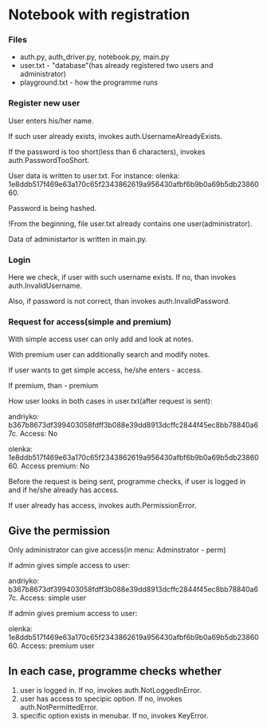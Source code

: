 # Notebook with registration

### Files
* auth.py, auth_driver.py, notebook.py, main.py
* user.txt - "database"(has already registered two users and administrator)
* playground.txt - how the programme runs

### Register new user

User enters his/her name.

If such user already exists, invokes auth.UsernameAlreadyExists.

If the password is too short(less than 6 characters), invokes auth.PasswordTooShort.

User data is written to user.txt. For instance: olenka: 1e8ddb517f469e63a170c65f2343862619a956430afbf6b9b0a69b5db2386060.

Password is being hashed.

!From the beginning, file user.txt already contains one user(administrator). 

Data of administartor is written in main.py.

### Login

Here we check, if user with such username exists. If no, than invokes auth.InvalidUsername.

Also, if password is not correct, than invokes auth.InvalidPassword. 

### Request for access(simple and premium)

With simple access user can only add and look at notes.

With premium user can additionally search and modify notes.

If user wants to get simple access, he/she enters - access.

If premium, than - premium

How user looks in both cases in user.txt(after request is sent):

andriyko: b367b8673df399403058fdff3b088e39dd8913dcffc2844f45ec8bb78840a67c. Access: No

olenka: 1e8ddb517f469e63a170c65f2343862619a956430afbf6b9b0a69b5db2386060. Access premium: No

Before the request is being sent, programme checks, if user is logged in and if he/she already has access.

If user already has access, invokes auth.PermissionError.

## Give the permission

Only administrator can give access(in menu: Adminstrator - perm)

If admin gives simple access to user:

andriyko: b367b8673df399403058fdff3b088e39dd8913dcffc2844f45ec8bb78840a67c. Access: simple user

If admin gives premium access to user:

olenka: 1e8ddb517f469e63a170c65f2343862619a956430afbf6b9b0a69b5db2386060. Access: premium user

## In each case, programme checks whether
1) user is logged in. If no, invokes auth.NotLoggedInError.
2) user has access to specipic option. If no, invokes auth.NotPermittedError.
3) specific option exists in menubar. If no, invokes KeyError.

